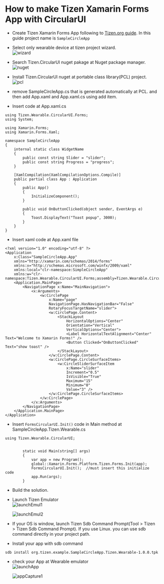 # How to make Tizen Xamarin Forms App with CircularUI

- Create Tizen Xamarin Forms App following to [Tizen.org guide](https://developer.tizen.org/development/training/.net-application/creating-your-first-tizen-.net-application). 
  In this guide project name is `SampleCircleApp`



- Select only wearable device at tizen project wizard.<br>
 ![wizard](data/tizen_project_wizard_capture.png)



- Search Tizen.CircularUI nuget pakage at Nuget package manager.<br>
 ![nuget](data/nuget_package_manager_capture.png)



- Install Tizen.CircularUI nuget at portable class library(PCL) project.<br>
  ![pcl](data/after_Install_nuget_package.png)



- remove SampleCircleApp.cs that is generated automatically at PCL. and then add App.xaml and App.xaml.cs using add item.

- Insert code at App.xaml.cs 

```
using Tizen.Wearable.CircularUI.Forms;
using System;

using Xamarin.Forms;
using Xamarin.Forms.Xaml;

namespace SampleCircleApp
{
    internal static class WidgetName
    {
        public const string Slider = "slider";
        public const string Progress = "progress";
    }

    [XamlCompilation(XamlCompilationOptions.Compile)]
    public partial class App : Application
    {
        public App()
        {
            InitializeComponent();
        }

        public void OnButtonClicked(object sender, EventArgs e)
        {
            Toast.DisplayText("Toast popup", 3000);
        }
    }
}
```



- Insert xaml code at App.xaml file

```
<?xml version="1.0" encoding="utf-8" ?>
<Application
    x:Class="SampleCircleApp.App"
    xmlns="http://xamarin.com/schemas/2014/forms"
    xmlns:x="http://schemas.microsoft.com/winfx/2009/xaml"
    xmlns:local="clr-namespace:SimpleCircleApp"
    xmlns:w="clr-namespace:Tizen.Wearable.CircularUI.Forms;assembly=Tizen.Wearable.CircularUI.Forms">
    <Application.MainPage>
        <NavigationPage x:Name="MainNavigation">
            <x:Arguments>
                <w:CirclePage
                    x:Name="page"
                    NavigationPage.HasNavigationBar="False"
                    RotaryFocusTargetName="slider">
                    <w:CirclePage.Content>
                        <StackLayout
                            HorizontalOptions="Center"
                            Orientation="Vertical"
                            VerticalOptions="Center">
                            <Label HorizontalTextAlignment="Center" Text="Welcome to Xamarin Forms!" />
                            <Button Clicked="OnButtonClicked" Text="show toast" />
                        </StackLayout>
                    </w:CirclePage.Content>
                    <w:CirclePage.CircleSurfaceItems>
                        <w:CircleSliderSurfaceItem
                            x:Name="slider"
                            Increment="0.5"
                            IsVisible="True"
                            Maximum="15"
                            Minimum="0"
                            Value="3" />
                    </w:CirclePage.CircleSurfaceItems>
                </w:CirclePage>
            </x:Arguments>
        </NavigationPage>
    </Application.MainPage>
</Application>
```



- Insert `FormsCircularUI.Init()` code in Main method at SampleCircleApp.Tizen.Wearable.cs

```
using Tizen.Wearable.CircularUI;


        static void Main(string[] args)
        {
            var app = new Program();
            global::Xamarin.Forms.Platform.Tizen.Forms.Init(app);
            FormsCircularUI.Init();  //must insert this initialize code
            app.Run(args);
        }
```



- Build the solution.

- Launch Tizen Emulator <br>
  ![launchEmul1](data/launch_emulator1.png)

  ![launchEmul2](data/launch_emulator2.png)



- If your OS is window, launch Tizen Sdb Command Prompt(Tool > Tizen > Tizen Sdb Command Prompt).
  If you use Linux. you can use sdb command directly in your project path. 
  
- Install your app with sdb command

```
sdb install org.tizen.example.SampleCircleApp.Tizen.Wearable-1.0.0.tpk
```


- check your App at Wearable emulator<br>
  ![launchApp](data/launch_app.png)<br>

  ![appCapture1](data/app_capture1.png)<br>